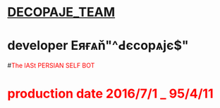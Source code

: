 # [DECOPAJE_TEAM](https://telegram.me/Decopaje_team)


# developer Eяғѧň"^Ԁєcopѧjє$"



#<font color="#ff0000">The lASt PERSIAN SELF BOT<font>


# production date 2016/7/1 _ 95/4/11
